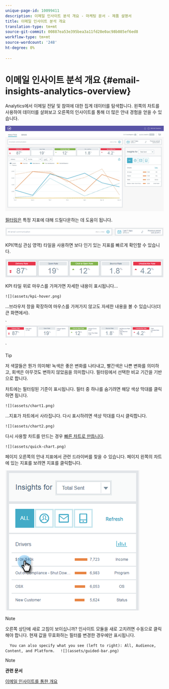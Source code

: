 ```yaml
---
unique-page-id: 10099411
description: 이메일 인사이트 분석 개요 - 마케팅 문서 - 제품 설명서
title: 이메일 인사이트 분석 개요
translation-type: tm+mt
source-git-commit: 00887ea53e395bea3a11fd28e0ac98b085ef6ed8
workflow-type: tm+mt
source-wordcount: '248'
ht-degree: 0%

---
```



# 이메일 인사이트 분석 개요 {#email-insights-analytics-overview}

Analytics에서 이메일 전달 및 참여에 대한 집계 데이터를 탐색합니다. 왼쪽의 차트를 사용하여 데이터를 살펴보고 오른쪽의 인사이트를 통해 더 많은 안내 경험을 얻을 수 있습니다.

![](assets/emailanalytics-1.jpg)

[필터링은](filtering-in-email-insights.md) 특정 지표에 대해 드릴다운하는 데 도움이 됩니다.

![](assets/filter-field.png)

KPI(핵심 관심 영역) 타일을 사용하면 보다 인기 있는 지표를 빠르게 확인할 수 있습니다.

![](assets/kpi.png)

KPI 타일 위로 마우스를 가져가면 자세한 내용이 표시됩니다...

` ![](assets/kpi-hover.png)  
`

...브라우저 창을 확장하여 마우스를 가져가지 않고도 자세한 내용을 볼 수 있습니다(더 큰 화면에서).

` ![](assets/kpi-wide.png)

`

>[!TIP]
>
>저 색깔들은 뭔가 의미해! 녹색은 좋은 변화를 나타내고, 빨간색은 나쁜 변화를 의미하고, 회색은 아무것도 변하지 않았음을 의미합니다. 필터링에서 선택한 비교 기간을 기반으로 합니다.

차트에는 필터링된 기준이 표시됩니다. 필터 중 하나를 숨기려면 해당 색상 막대를 클릭하면 됩니다.

` ![](assets/chart1.png)  
`

...지표가 차트에서 사라집니다. 다시 표시하려면 색상 막대를 다시 클릭합니다.

` ![](assets/chart2.png)  
`

다시 사용할 차트를 만드는 경우 [빠른 차트로 만듭니다](email-insights-quick-charts.md).

` ![](assets/quick-chart.png)  
`

페이지 오른쪽의 안내 지표에서 관련 드라이버를 찾을 수 있습니다. 페이지 왼쪽의 차트에 있는 지표를 보려면 지표를 클릭합니다.

![](assets/guided-metrics-ps.png)

>[!NOTE]
>
>오른쪽 상단에 새로 고침이 보이십니까? 인사이트 모듈을 새로 고치려면 수동으로 클릭해야 합니다. 현재 값을 무효화하는 필터를 변경한 경우에만 표시됩니다.

`  
You can also specify what you see (left to right): All, Audience, Content, and Platform.  
`  ` ![](assets/guided-bar.png)  
`

>[!NOTE]
>
>**관련 문서**
>
>[이메일 인사이트를 통한 개요](email-insights-sends-overview.md)

